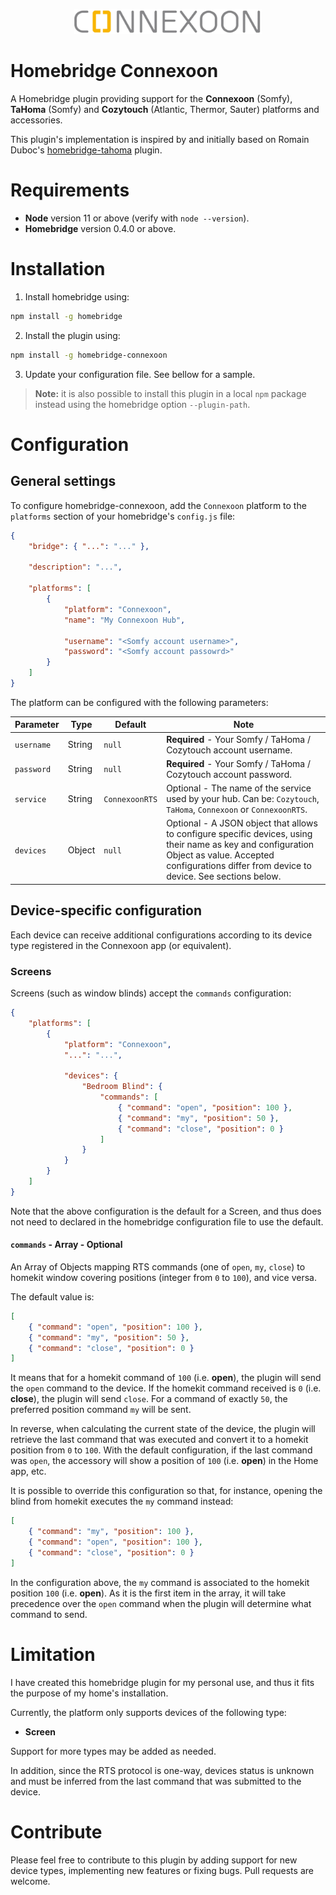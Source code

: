 <p align="center">
    <img src="documentation/logo.png" width="300" alt="Connexoon logo">
</p>

# Homebridge Connexoon

A Homebridge plugin providing support for the **Connexoon** (Somfy), **TaHoma** (Somfy) and **Cozytouch** (Atlantic, Thermor, Sauter) platforms and accessories.

This plugin's implementation is inspired by and initially based on Romain Duboc's [homebridge-tahoma](https://github.com/dubocr/homebridge-tahoma) plugin.

# Requirements

-   **Node** version 11 or above (verify with `node --version`).
-   **Homebridge** version 0.4.0 or above.

# Installation

1. Install homebridge using:

```sh
npm install -g homebridge
```

2. Install the plugin using:

```sh
npm install -g homebridge-connexoon
```

3. Update your configuration file. See bellow for a sample.

> **Note:** it is also possible to install this plugin in a local `npm` package instead using the homebridge option `--plugin-path`.

# Configuration

## General settings

To configure homebridge-connexoon, add the `Connexoon` platform to the `platforms` section of your homebridge's `config.js` file:

```json
{
    "bridge": { "...": "..." },

    "description": "...",

    "platforms": [
        {
            "platform": "Connexoon",
            "name": "My Connexoon Hub",

            "username": "<Somfy account username>",
            "password": "<Somfy account passowrd>"
        }
    ]
}
```

The platform can be configured with the following parameters:

| Parameter  | Type   | Default        | Note                                                                                                                                                                                                     |
| ---------- | ------ | -------------- | -------------------------------------------------------------------------------------------------------------------------------------------------------------------------------------------------------- |
| `username` | String | `null`         | **Required** - Your Somfy / TaHoma / Cozytouch account username.                                                                                                                                         |
| `password` | String | `null`         | **Required** - Your Somfy / TaHoma / Cozytouch account password.                                                                                                                                         |
| `service`  | String | `ConnexoonRTS` | Optional - The name of the service used by your hub. Can be: `Cozytouch`, `TaHoma`, `Connexoon` or `ConnexoonRTS`.                                                                                       |
| `devices`  | Object | `null`         | Optional - A JSON object that allows to configure specific devices, using their name as key and configuration Object as value. Accepted configurations differ from device to device. See sections below. |

## Device-specific configuration

Each device can receive additional configurations according to its device type registered in the Connexoon app (or equivalent).

### Screens

Screens (such as window blinds) accept the `commands` configuration:

```json
{
    "platforms": [
        {
            "platform": "Connexoon",
            "...": "...",

            "devices": {
                "Bedroom Blind": {
                    "commands": [
                        { "command": "open", "position": 100 },
                        { "command": "my", "position": 50 },
                        { "command": "close", "position": 0 }
                    ]
                }
            }
        }
    ]
}
```

Note that the above configuration is the default for a Screen, and thus does not need to declared in the homebridge configuration file to use the default.

#### `commands` - Array - Optional

An Array of Objects mapping RTS commands (one of `open`, `my`, `close`) to homekit window covering positions (integer from `0` to `100`), and vice versa.

The default value is:

```json
[
    { "command": "open", "position": 100 },
    { "command": "my", "position": 50 },
    { "command": "close", "position": 0 }
]
```

It means that for a homekit command of `100` (i.e. **open**), the plugin will send the `open` command to the device.
If the homekit command received is `0` (i.e. **close**), the plugin will send `close`.
For a command of exactly `50`, the preferred position command `my` will be sent.

In reverse, when calculating the current state of the device, the plugin will retrieve the last command that was executed and convert it to a homekit position from `0` to `100`.
With the default configuration, if the last command was `open`, the accessory will show a position of `100` (i.e. **open**) in the Home app, etc.

It is possible to override this configuration so that, for instance, opening the blind from homekit executes the `my` command instead:

```json
[
    { "command": "my", "position": 100 },
    { "command": "open", "position": 100 },
    { "command": "close", "position": 0 }
]
```

In the configuration above, the `my` command is associated to the homekit position `100` (i.e. **open**). As it is the first item in the array, it will take precedence over the `open` command when the plugin will determine what command to send.

# Limitation

I have created this homebridge plugin for my personal use, and thus it fits the purpose of my home's installation.

Currently, the platform only supports devices of the following type:

-   **Screen**

Support for more types may be added as needed.

In addition, since the RTS protocol is one-way, devices status is unknown and must be inferred from the last command that was submitted to the device.

# Contribute

Please feel free to contribute to this plugin by adding support for new device types, implementing new features or fixing bugs. Pull requests are welcome.

